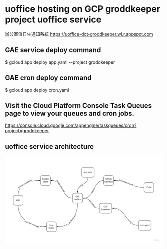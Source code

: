 # uoffice hosting on GCP groddkeeper project uoffice service
辦公室值日生通知系統
https://uoffice-dot-groddkeeper.wl.r.appspot.com

## GAE service deploy command
$ gcloud app deploy app.yaml --project groddkeeper

## GAE cron deploy command
$ gcloud app deploy cron.yaml

## Visit the Cloud Platform Console Task Queues page to view your queues and cron jobs.
https://console.cloud.google.com/appengine/taskqueues/cron?project=groddkeeper

## uoffice service architecture
![uoffice](https://raw.githubusercontent.com/FLHCoLtd/uoffice/main/uoffice.jpg?raw=true|width=640)
